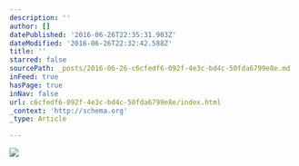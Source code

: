 ```yaml
---
description: ''
author: []
datePublished: '2016-06-26T22:35:31.903Z'
dateModified: '2016-06-26T22:32:42.588Z'
title: ''
starred: false
sourcePath: _posts/2016-06-26-c6cfedf6-092f-4e3c-bd4c-50fda6799e8e.md
inFeed: true
hasPage: true
inNav: false
url: c6cfedf6-092f-4e3c-bd4c-50fda6799e8e/index.html
_context: 'http://schema.org'
_type: Article

---
```

![](https://the-grid-user-content.s3-us-west-2.amazonaws.com/3bc49406-8e47-4ce8-9346-07f18f158b9b.jpg)